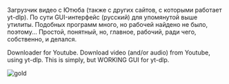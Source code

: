 Загрузчик видео с Ютюба (также с других сайтов, с которыми работает yt-dlp). 
По сути GUI-интерфейс (русский) для упомянутой выше утилиты. Подобных программ много, но рабочей найдено не было, поэтому...
Простой, понятный, но, главное, рабочий, ради чего, собственно, и делался.

Downloader for Youtube. Download video (and/or audio) from Youtube, using yt-dlp. This is simply, but WORKING GUI for yt-dlp.

![gold](https://github.com/user-attachments/assets/b277fb7f-ef64-47df-bf70-bdcbd408589e)

